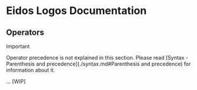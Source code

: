 # Eidos Logos Documentation
## Operators

> [!IMPORTANT]
> Operator precedence is not explained in this section. Please read [Syntax - Parenthesis and precedence](./syntax.md#Parenthesis and precedence) for information about it.

...
[WIP]
